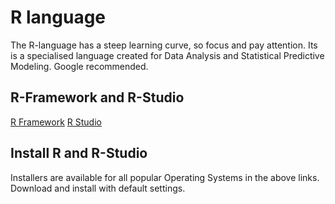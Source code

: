 # R language

The R-language has a steep learning curve, so focus and pay attention. Its is a specialised language created for Data Analysis and Statistical Predictive Modeling. Google recommended.

## R-Framework and R-Studio

[R Framework](https://cloud.r-project.org)
[R Studio](https://www.rstudio.com/products/rstudio/#rstudio-desktop)

## Install R and R-Studio

Installers are available for all popular Operating Systems in the above links. Download and install with default settings.


